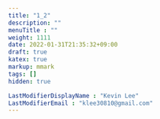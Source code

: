 ```yaml
---
title: "1_2"
description: ""
menuTitle : ""
weight: 1111
date: 2022-01-31T21:35:32+09:00
draft: true
katex: true
markup: mmark
tags: []
hidden: true

LastModifierDisplayName : "Kevin Lee"
LastModifierEmail : "klee30810@gmail.com"
---
```


